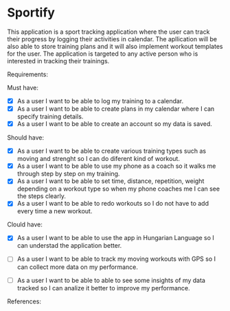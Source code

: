 # Sportify

This application is a sport tracking application where the user can track their progress by logging their activities in calendar. The apllication will be also able to store training plans and it will also implement workout templates for the user. The application is targeted to any active person who is interested in tracking their trainings.


Requirements:

Must have:

- [x] As a user I want to be able to log my training to a calendar.
- [x] As a user I want to be able to create plans in my calendar where I can specify training details.
- [x] As a user I want to be able to create an account so my data is saved.

Should have:

- [x] As a user I want to be able to create various training types such as moving and strenght so I can do diferent kind of workout.
- [x] As a user I want to be able to use my phone as a coach so it walks me through step by step on my training. 
- [x] As a user I want to be able to set time, distance, repetition, weight depending on a workout type so when my phone coaches me I can see the steps clearly.
- [x] As a user I want to be able to redo workouts so I do not have to add every time a new workout.

Clould have:

- [x] As a user I want to be able to use the app in Hungarian Language so I can understad the application better.
- [ ] As a user I want to be able to track my moving workouts with GPS so I can collect more data on my performance.
- [ ] As a user I want to be able to able to see some insights of my data tracked so I can analize it better to improve my performance.


References:
